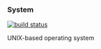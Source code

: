 ### System
[![build status](https://gitlab.com/mrokkk/system/badges/master/build.svg)](https://gitlab.com/mrokkk/system/commits/master)

UNIX-based operating system


